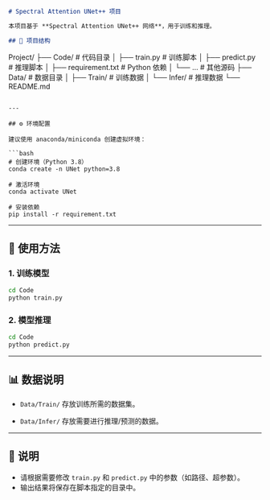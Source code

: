 ```md
# Spectral Attention UNet++ 项目

本项目基于 **Spectral Attention UNet++ 网络**，用于训练和推理。  

## 📂 项目结构

```

Project/
├── Code/                # 代码目录
│   ├── train.py         # 训练脚本
│   ├── predict.py       # 推理脚本
│   ├── requirement.txt  # Python 依赖
│   └── ...              # 其他源码
├── Data/                # 数据目录
│   ├── Train/           # 训练数据
│   └── Infer/           # 推理数据
└── README.md

````

---

## ⚙️ 环境配置

建议使用 anaconda/miniconda 创建虚拟环境：

```bash
# 创建环境（Python 3.8）
conda create -n UNet python=3.8

# 激活环境
conda activate UNet

# 安装依赖
pip install -r requirement.txt
````

---

## 🚀 使用方法

### 1. 训练模型

```bash
cd Code
python train.py
```

### 2. 模型推理

```bash
cd Code
python predict.py
```

---

## 📊 数据说明

* `Data/Train/`
  存放训练所需的数据集。

* `Data/Infer/`
  存放需要进行推理/预测的数据。

---

## 📝 说明

* 请根据需要修改 `train.py` 和 `predict.py` 中的参数（如路径、超参数）。
* 输出结果将保存在脚本指定的目录中。

